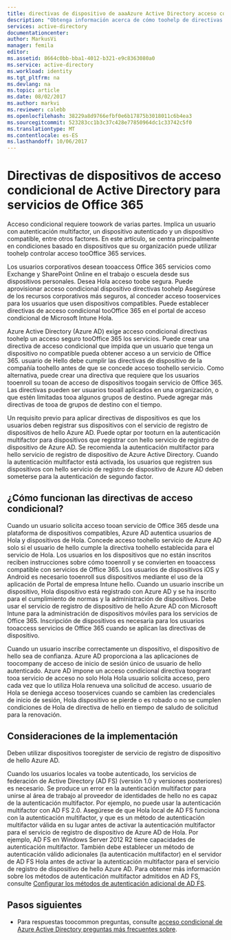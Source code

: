 ```yaml
---
title: directivas de dispositivo de aaaAzure Active Directory acceso condicional para servicios de Office 365 | Documentos de Microsoft
description: "Obtenga información acerca de cómo toohelp de directivas de dispositivo de acceso condicional de tooprovision proteger los recursos corporativos, manteniendo tooservices de cumplimiento y el acceso de usuario."
services: active-directory
documentationcenter: 
author: MarkusVi
manager: femila
editor: 
ms.assetid: 8664c0bb-bba1-4012-b321-e9c8363080a0
ms.service: active-directory
ms.workload: identity
ms.tgt_pltfrm: na
ms.devlang: na
ms.topic: article
ms.date: 08/02/2017
ms.author: markvi
ms.reviewer: calebb
ms.openlocfilehash: 38229a8d9766efbf0e6b17875b3018011c6b4ea3
ms.sourcegitcommit: 523283cc1b3c37c428e77850964dc1c33742c5f0
ms.translationtype: MT
ms.contentlocale: es-ES
ms.lasthandoff: 10/06/2017
---
```

# <a name="active-directory-conditional-access-device-policies-for-office-365-services"></a>Directivas de dispositivos de acceso condicional de Active Directory para servicios de Office 365

Acceso condicional requiere toowork de varias partes. Implica un usuario con autenticación multifactor, un dispositivo autenticado y un dispositivo compatible, entre otros factores. En este artículo, se centra principalmente en condiciones basado en dispositivos que su organización puede utilizar toohelp controlar acceso tooOffice 365 services. 

Los usuarios corporativos desean tooaccess Office 365 servicios como Exchange y SharePoint Online en el trabajo o escuela desde sus dispositivos personales. Desea Hola acceso toobe segura. Puede aprovisionar acceso condicional dispositivo directivas toohelp Asegúrese de los recursos corporativos más seguros, al conceder acceso tooservices para los usuarios que usen dispositivos compatibles. Puede establecer directivas de acceso condicional tooOffice 365 en el portal de acceso condicional de Microsoft Intune Hola.

Azure Active Directory (Azure AD) exige acceso condicional directivas toohelp un acceso seguro tooOffice 365 los servicios. Puede crear una directiva de acceso condicional que impida que un usuario que tenga un dispositivo no compatible pueda obtener acceso a un servicio de Office 365. usuario de Hello debe cumplir las directivas de dispositivo de la compañía toohello antes de que se concede acceso toohello servicio. Como alternativa, puede crear una directiva que requiere que los usuarios tooenroll su tooan de acceso de dispositivos toogain servicio de Office 365. Las directivas pueden ser usuarios tooall aplicados en una organización, o que estén limitadas tooa algunos grupos de destino. Puede agregar más directivas de tooa de grupos de destino con el tiempo.

Un requisito previo para aplicar directivas de dispositivos es que los usuarios deben registrar sus dispositivos con el servicio de registro de dispositivos de hello Azure AD. Puede optar por tooturn en la autenticación multifactor para dispositivos que registrar con hello servicio de registro de dispositivo de Azure AD. Se recomienda la autenticación multifactor para hello servicio de registro de dispositivo de Azure Active Directory. Cuando la autenticación multifactor está activada, los usuarios que registren sus dispositivos con hello servicio de registro de dispositivo de Azure AD deben someterse para la autenticación de segundo factor.

## <a name="how-does-a-conditional-access-policy-work"></a>¿Cómo funcionan las directivas de acceso condicional?

Cuando un usuario solicita acceso tooan servicio de Office 365 desde una plataforma de dispositivos compatibles, Azure AD autentica usuarios de Hola y dispositivos de Hola. Concede acceso toohello servicio de Azure AD solo si el usuario de hello cumple la directiva toohello establecida para el servicio de Hola. Los usuarios en los dispositivos que no están inscritos reciben instrucciones sobre cómo tooenroll y se convierten en tooaccess compatible con servicios de Office 365. Los usuarios de dispositivos iOS y Android es necesario tooenroll sus dispositivos mediante el uso de la aplicación de Portal de empresa Intune hello. Cuando un usuario inscribe un dispositivo, Hola dispositivo está registrado con Azure AD y se ha inscrito para el cumplimiento de normas y la administración de dispositivos. Debe usar el servicio de registro de dispositivo de hello Azure AD con Microsoft Intune para la administración de dispositivos móviles para los servicios de Office 365. Inscripción de dispositivos es necesaria para los usuarios tooaccess servicios de Office 365 cuando se aplican las directivas de dispositivo.

Cuando un usuario inscribe correctamente un dispositivo, el dispositivo de hello sea de confianza. Azure AD proporciona a las aplicaciones de toocompany de acceso de inicio de sesión único de usuario de hello autenticado. Azure AD impone un acceso condicional directiva toogrant tooa servicio de acceso no solo Hola Hola usuario solicita acceso, pero cada vez que lo utiliza Hola renueva una solicitud de acceso. usuario de Hola se deniega acceso tooservices cuando se cambien las credenciales de inicio de sesión, Hola dispositivo se pierde o es robado o no se cumplen condiciones de Hola de directiva de hello en tiempo de saludo de solicitud para la renovación.

## <a name="deployment-considerations"></a>Consideraciones de la implementación

Deben utilizar dispositivos tooregister de servicio de registro de dispositivo de hello Azure AD.

Cuando los usuarios locales va toobe autenticado, los servicios de federación de Active Directory (AD FS) (versión 1.0 y versiones posteriores) es necesario. Se produce un error en la autenticación multifactor para unirse al área de trabajo al proveedor de identidades de hello no es capaz de la autenticación multifactor. Por ejemplo, no puede usar la autenticación multifactor con AD FS 2.0. Asegúrese de que Hola local de AD FS funciona con la autenticación multifactor, y que es un método de autenticación multifactor válida en su lugar antes de activar la autenticación multifactor para el servicio de registro de dispositivo de Azure AD de Hola. Por ejemplo, AD FS en Windows Server 2012 R2 tiene capacidades de autenticación multifactor. También debe establecer un método de autenticación válido adicionales (la autenticación multifactor) en el servidor de AD FS Hola antes de activar la autenticación multifactor para el servicio de registro de dispositivo de hello Azure AD. Para obtener más información sobre los métodos de autenticación multifactor admitidos en AD FS, consulte [Configurar los métodos de autenticación adicional de AD FS](/windows-server/identity/ad-fs/operations/configure-additional-authentication-methods-for-ad-fs).

## <a name="next-steps"></a>Pasos siguientes

*   Para respuestas toocommon preguntas, consulte [acceso condicional de Azure Active Directory preguntas más frecuentes sobre](active-directory-conditional-faqs.md).
